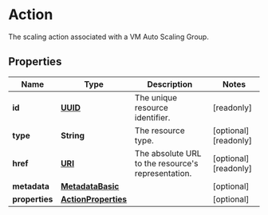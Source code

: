 

# Action

The scaling action associated with a VM Auto Scaling Group.
## Properties

| Name | Type | Description | Notes |
| ------------ | ------------- | ------------- | ------------- |
| **id** | [**UUID**](UUID.md) | The unique resource identifier. |  [readonly] |
| **type** | **String** | The resource type. |  [optional] [readonly] |
| **href** | [**URI**](URI.md) | The absolute URL to the resource&#39;s representation. |  [optional] [readonly] |
| **metadata** | [**MetadataBasic**](MetadataBasic.md) |  |  [optional] |
| **properties** | [**ActionProperties**](ActionProperties.md) |  |  [optional] |


